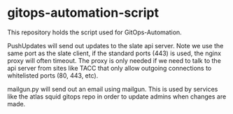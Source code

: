 # gitops-automation-script
This repository holds the script used for GitOps-Automation.  

PushUpdates will send out updates to the slate api server.  Note we use the same port as the slate client, 
if the standard ports (443) is used, the nginx proxy will often timeout.  The proxy is only needed if we need
to talk to the api server from sites like TACC that only allow outgoing connections to whitelisted ports (80, 443, etc).


mailgun.py will send out an email using mailgun.  This is used by services like the atlas squid gitops repo in order to 
update admins when changes are made.
